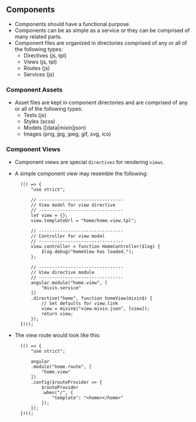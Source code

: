 ## Components
- Components should have a functional purpose.
- Components can be as simple as a service or they can be comprised of many related parts.
- Component files are organized in directories comprised of any or all of the following types:
	- Directives (js, tpl)
	- Views (js, tpl)
	- Routes (js)
	- Services (js)

### Component Assets
- Asset files are kept in component directories and are comprised of any or all of the following types:
	- Tests (js)
	- Styles (scss)
	- Models ([data|mixin]json)
	- Images (png, jpg, jpeg, gif, svg, ico)
	
### Component Views
- Component views are special `directives` for rendering `views`.
- A simple component view may resemble the following:

		(() => {
			"use strict";
			
			// --------------------------------
			// View model for view directive
			// --------------------------------
			let view = {};
			view.templateUrl = "home/home.view.tpl";
			
			// --------------------------------
			// Controller for view model
			// --------------------------------
			view.controller = function HomeController($log) {
				$log.debug("HomeView has loaded.");
			};
			
			// --------------------------------
			// View directive module
			// --------------------------------
			angular.module("home.view", [
				"mixin.service"
			])
			.directive("home", function homeView(mixin$) {
				// Set defaults for view.link
				view = mixin$("view.mixin.json", [view]);
				return view;
			});
		})();

- The view route would look like this:

		(() => {
			"use strict";
			
			angular
			.module("home.route", [
				"home.view"
			])
			.config($routeProvider => {
				$routeProvider
				.when("/", {
					"template": "<home></home>"
				});
			});
		})();
